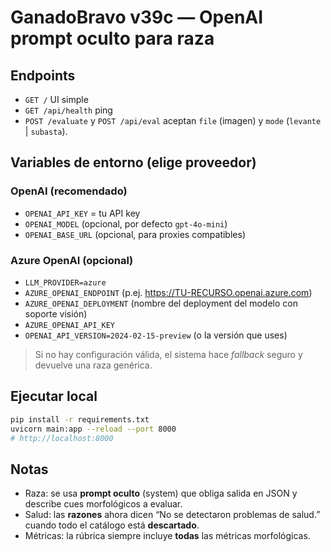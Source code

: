 # GanadoBravo v39c — OpenAI prompt oculto para raza

## Endpoints
- `GET /` UI simple
- `GET /api/health` ping
- `POST /evaluate` y `POST /api/eval` aceptan `file` (imagen) y `mode` (`levante` | `subasta`).

## Variables de entorno (elige proveedor)
### OpenAI (recomendado)
- `OPENAI_API_KEY` = tu API key
- `OPENAI_MODEL` (opcional, por defecto `gpt-4o-mini`)
- `OPENAI_BASE_URL` (opcional, para proxies compatibles)

### Azure OpenAI (opcional)
- `LLM_PROVIDER=azure`
- `AZURE_OPENAI_ENDPOINT` (p.ej. https://TU-RECURSO.openai.azure.com)
- `AZURE_OPENAI_DEPLOYMENT` (nombre del deployment del modelo con soporte visión)
- `AZURE_OPENAI_API_KEY`
- `OPENAI_API_VERSION=2024-02-15-preview` (o la versión que uses)

> Si no hay configuración válida, el sistema hace *fallback* seguro y devuelve una raza genérica.

## Ejecutar local
```bash
pip install -r requirements.txt
uvicorn main:app --reload --port 8000
# http://localhost:8000
```

## Notas
- Raza: se usa **prompt oculto** (system) que obliga salida en JSON y describe cues morfológicos a evaluar.
- Salud: las **razones** ahora dicen “No se detectaron problemas de salud.” cuando todo el catálogo está **descartado**.
- Métricas: la rúbrica siempre incluye **todas** las métricas morfológicas.
